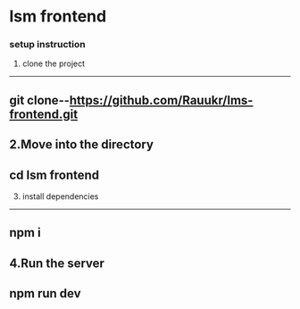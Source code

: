 # lsm frontend

### setup instruction
1. clone the project 
 ---
   git clone--https://github.com/Rauukr/lms-frontend.git
---
2.Move into the directory
---
  cd lsm frontend
---     
3. install dependencies
---
npm i
---
4.Run the server
---
npm run dev
---